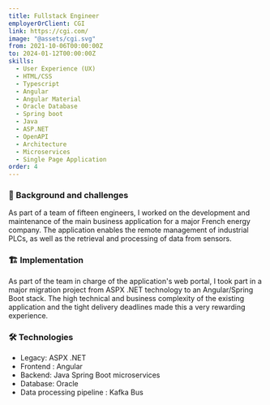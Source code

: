 ```yaml
---
title: Fullstack Engineer
employerOrClient: CGI
link: https://cgi.com/
image: "@assets/cgi.svg"
from: 2021-10-06T00:00:00Z
to: 2024-01-12T00:00:00Z
skills:
  - User Experience (UX)
  - HTML/CSS
  - Typescript
  - Angular
  - Angular Material
  - Oracle Database
  - Spring boot
  - Java
  - ASP.NET
  - OpenAPI
  - Architecture
  - Microservices
  - Single Page Application
order: 4
---
```


### 📖 Background and challenges

As part of a team of fifteen engineers, I worked on the development and maintenance of the main business application for a major French energy company. The application enables the remote management of industrial PLCs, as well as the retrieval and processing of data from sensors.

### 🏗️ Implementation

As part of the team in charge of the application's web portal, I took part in a major migration project from ASPX .NET technology to an Angular/Spring Boot stack. The high technical and business complexity of the existing application and the tight delivery deadlines made this a very rewarding experience.

### 🛠️ Technologies

- Legacy: ASPX .NET
- Frontend : Angular
- Backend: Java Spring Boot microservices
- Database: Oracle
- Data processing pipeline : Kafka Bus
